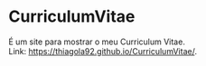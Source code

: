 # CurriculumVitae

É um site para mostrar o meu Curriculum Vitae.  
Link: https://thiagola92.github.io/CurriculumVitae/.  
